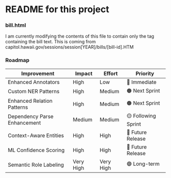 # README for this project

### bill.html 
I am currently modifying the contents of this file to contain only the <body> tag containing the bill text. 
This is coming from capitol.hawaii.gov/sessions/session[YEAR]/bills/[bill-id].HTM

### Roadmap

| Improvement | Impact | Effort | Priority |
|-------------|--------|--------|----------|
| Enhanced Annotators | High | Low | 🔴 Immediate |
| Custom NER Patterns | High | Medium | 🟠 Next Sprint |
| Enhanced Relation Patterns | High | Medium | 🟠 Next Sprint |
| Dependency Parse Enhancement | Medium | Medium | 🟡 Following Sprint |
| Context-Aware Entities | High | High | 🔵 Future Release |
| ML Confidence Scoring | High | High | 🔵 Future Release |
| Semantic Role Labeling | Very High | Very High | 🟣 Long-term |